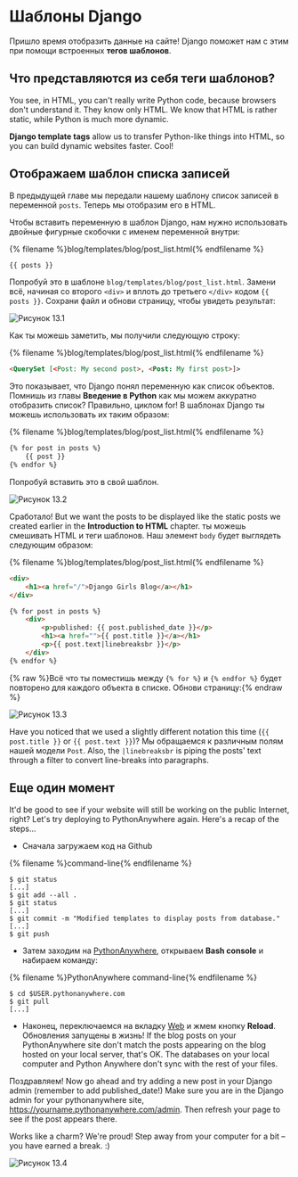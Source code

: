 # Шаблоны Django

Пришло время отобразить данные на сайте! Django поможет нам с этим при помощи встроенных **тегов шаблонов**.

## Что представляются из себя теги шаблонов?

You see, in HTML, you can't really write Python code, because browsers don't understand it. They know only HTML. We know that HTML is rather static, while Python is much more dynamic.

**Django template tags** allow us to transfer Python-like things into HTML, so you can build dynamic websites faster. Cool!

## Отображаем шаблон списка записей

В предыдущей главе мы передали нашему шаблону список записей в переменной `posts`. Теперь мы отобразим его в HTML.

Чтобы вставить переменную в шаблон Django, нам нужно использовать двойные фигурные скобочки с именем переменной внутри:

{% filename %}blog/templates/blog/post_list.html{% endfilename %}

```html
{{ posts }}
```

Попробуй это в шаблоне `blog/templates/blog/post_list.html`. Замени всё, начиная со второго `<div>` и вплоть до третьего `</div>` кодом `{{ posts }}`. Сохрани файл и обнови страницу, чтобы увидеть результат:

![Рисунок 13.1](images/step1.png)

Как ты можешь заметить, мы получили следующую строку:

{% filename %}blog/templates/blog/post_list.html{% endfilename %}

```html
<QuerySet [<Post: My second post>, <Post: My first post>]>
```

Это показывает, что Django понял переменную как список объектов. Помнишь из главы **Введение в Python** как мы можем аккуратно отобразить список? Правильно, циклом for! В шаблонах Django ты можешь использовать их таким образом:

{% filename %}blog/templates/blog/post_list.html{% endfilename %}

```html
{% for post in posts %}
    {{ post }}
{% endfor %}
```

Попробуй вставить это в свой шаблон.

![Рисунок 13.2](images/step2.png)

Сработало! But we want the posts to be displayed like the static posts we created earlier in the **Introduction to HTML** chapter. ты можешь смешивать HTML и теги шаблонов. Наш элемент `body` будет выглядеть следующим образом:

{% filename %}blog/templates/blog/post_list.html{% endfilename %}

```html
<div>
    <h1><a href="/">Django Girls Blog</a></h1>
</div>

{% for post in posts %}
    <div>
        <p>published: {{ post.published_date }}</p>
        <h1><a href="">{{ post.title }}</a></h1>
        <p>{{ post.text|linebreaksbr }}</p>
    </div>
{% endfor %}
```

{% raw %}Всё что ты поместишь между `{% for %}` и `{% endfor %}` будет повторено для каждого объекта в списке. Обнови страницу:{% endraw %}

![Рисунок 13.3](images/step3.png)

Have you noticed that we used a slightly different notation this time (`{{ post.title }}` or `{{ post.text }}`)? Мы обращаемся к различным полям нашей модели `Post`. Also, the `|linebreaksbr` is piping the posts' text through a filter to convert line-breaks into paragraphs.

## Еще один момент

It'd be good to see if your website will still be working on the public Internet, right? Let's try deploying to PythonAnywhere again. Here's a recap of the steps…

* Сначала загружаем код на Github

{% filename %}command-line{% endfilename %}

    $ git status
    [...]
    $ git add --all .
    $ git status
    [...]
    $ git commit -m "Modified templates to display posts from database."
    [...]
    $ git push
    

* Затем заходим на [PythonAnywhere](https://www.pythonanywhere.com/consoles/), открываем **Bash console** и набираем команду:

{% filename %}PythonAnywhere command-line{% endfilename %}

    $ cd $USER.pythonanywhere.com
    $ git pull
    [...]
    

* Наконец, переключаемся на вкладку [Web](https://www.pythonanywhere.com/web_app_setup/) и жмем кнопку **Reload**. Обновления запущены в жизнь! If the blog posts on your PythonAnywhere site don't match the posts appearing on the blog hosted on your local server, that's OK. The databases on your local computer and Python Anywhere don't sync with the rest of your files.

Поздравляем! Now go ahead and try adding a new post in your Django admin (remember to add published_date!) Make sure you are in the Django admin for your pythonanywhere site, https://yourname.pythonanywhere.com/admin. Then refresh your page to see if the post appears there.

Works like a charm? We're proud! Step away from your computer for a bit – you have earned a break. :)

![Рисунок 13.4](images/donut.png)